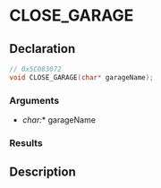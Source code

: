# CLOSE_GARAGE

## Declaration
```cpp
// 0x5C083072
void CLOSE_GARAGE(char* garageName);
```

### Arguments
- **char*:** garageName

### Results

## Description

